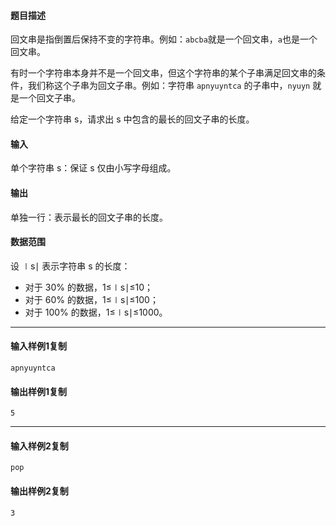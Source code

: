 #### 题目描述

回文串是指倒置后保持不变的字符串。例如：`abcba`就是一个回文串，`a`也是一个回文串。

有时一个字符串本身并不是一个回文串，但这个字符串的某个子串满足回文串的条件，我们称这个子串为回文子串。例如：字符串 `apnyuyntca` 的子串中，`nyuyn` 就是一个回文子串。

给定一个字符串 s，请求出 s 中包含的最长的回文子串的长度。

#### 输入

单个字符串 s：保证 s 仅由小写字母组成。

#### 输出

单独一行：表示最长的回文子串的长度。

#### 数据范围

设 ∣s∣ 表示字符串 s 的长度：

-   对于 30% 的数据，1≤∣s∣≤10；
-   对于 60% 的数据，1≤∣s∣≤100；
-   对于 100% 的数据，1≤∣s∣≤1000。

___

#### 输入样例1复制

```
apnyuyntca
```

#### 输出样例1复制

```
5
```

___

#### 输入样例2复制

```
pop
```

#### 输出样例2复制

```
3
```